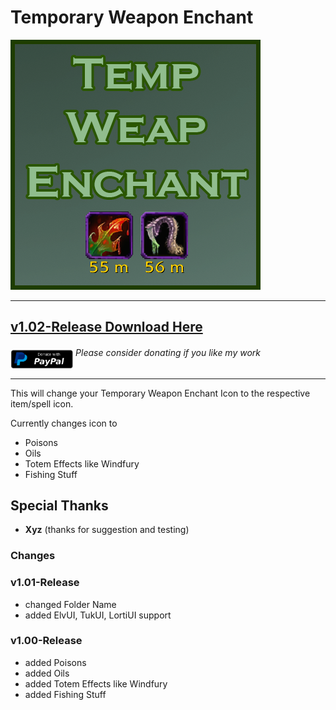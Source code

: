 # Temporary Weapon Enchant

<img src="https://raw.githubusercontent.com/XiconQoo/TemporaryWeaponEnchant/readme-media/logo.png">

---

## [v1.02-Release Download Here](https://github.com/XiconQoo/TemporaryWeaponEnchant/releases/download/v1.02-Release/TemporaryWeaponEnchant-v1.02-Release.zip)

###### <a target="_blank" rel="noopener noreferrer" href="https://www.paypal.me/xiconqoo/10"><img src="https://raw.githubusercontent.com/XiconQoo/Gladdy/readme-media/Paypal-Donate.png" height="30" style="margin-top:-30px;position:relative;top:20px;"></a> Please consider donating if you like my work

---

This will change your Temporary Weapon Enchant Icon to the respective item/spell icon.

Currently changes icon to

- Poisons
- Oils
- Totem Effects like Windfury
- Fishing Stuff

## Special Thanks

- **Xyz** (thanks for suggestion and testing)

### Changes

### v1.01-Release

- changed Folder Name
- added ElvUI, TukUI, LortiUI support

### v1.00-Release

- added Poisons
- added Oils
- added Totem Effects like Windfury
- added Fishing Stuff